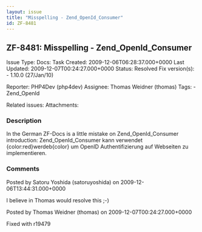 ```yaml
---
layout: issue
title: "Misspelling - Zend_OpenId_Consumer"
id: ZF-8481
---
```


ZF-8481: Misspelling - Zend\_OpenId\_Consumer
---------------------------------------------

 Issue Type: Docs: Task  Created: 2009-12-06T06:28:37.000+0000 Last Updated: 2009-12-07T00:24:27.000+0000 Status: Resolved Fix version(s): - 1.10.0 (27/Jan/10)
 
 Reporter:  PHP4Dev (php4dev)  Assignee:  Thomas Weidner (thomas)  Tags: - Zend\_OpenId
 
 Related issues: 
 Attachments: 
### Description

In the German ZF-Docs is a little mistake on Zend\_OpenId\_Consumer introduction: Zend\_OpenId\_Consumer kann verwendet {color:red}werdeb{color} um OpenID Authentifizierung auf Webseiten zu implementieren.

 

 

### Comments

Posted by Satoru Yoshida (satoruyoshida) on 2009-12-06T13:44:31.000+0000

I believe in Thomas would resolve this ;-)

 

 

Posted by Thomas Weidner (thomas) on 2009-12-07T00:24:27.000+0000

Fixed with r19479

 

 